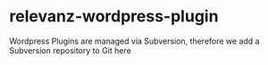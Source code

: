 # relevanz-wordpress-plugin

Wordpress Plugins are managed via Subversion, therefore we add a Subversion repository to Git here
